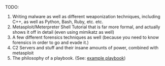 TODO:

1. Writing malware as well as different weaponization techniques, including C++, as well as Python, Bash, Ruby, etc. etc.
2. Metasploit/Meterpreter Shell Tutorial that is far more formal, and actually shows it off in detail (even using mimikatz as well) 
3. A few different forensics techniques as well (because you need to know forensics in order to go and evade it.)
4. C2 Servers and stuff and their insane amounts of power, combined with metasploit
5. The philosophy of a playbook. (See: [example playbook](https://github.com/0xsyr0/Red-Team-Playbooks/blob/master/1-Reconnaissance/1-Reconnaissance.md))
